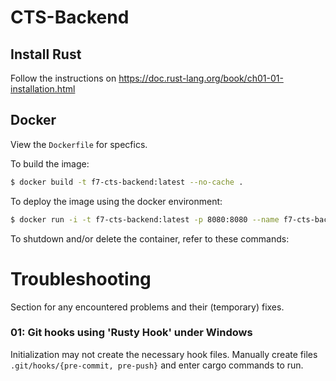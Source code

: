 # CTS-Backend


## Install Rust

Follow the instructions on https://doc.rust-lang.org/book/ch01-01-installation.html

## Docker

View the `Dockerfile` for specfics.

To build the image:
```sh
$ docker build -t f7-cts-backend:latest --no-cache .
```

To deploy the image using the docker environment:
```sh
$ docker run -i -t f7-cts-backend:latest -p 8080:8080 --name f7-cts-backend /bin/bash 
```

To shutdown and/or delete the container, refer to these commands:


## 



# Troubleshooting
Section for any encountered problems and their (temporary) fixes.

### 01: Git hooks using 'Rusty Hook' under Windows
Initialization may not create the necessary hook files.
Manually create files `.git/hooks/{pre-commit, pre-push}` and enter cargo commands to run.